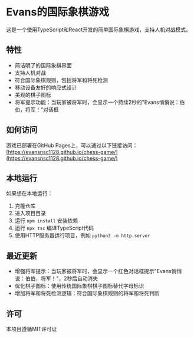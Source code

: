 # Evans的国际象棋游戏

这是一个使用TypeScript和React开发的简单国际象棋游戏，支持人机对战模式。

## 特性

- 简洁明了的国际象棋界面
- 支持人机对战
- 符合国际象棋规则，包括将军和将死检测
- 移动设备友好的响应式设计
- 美观的棋子图标
- 将军提示功能：当玩家被将军时，会显示一个持续2秒的"Evans悄悄说：伯伯，将军！"对话框

## 如何访问

游戏已部署在GitHub Pages上，可以通过以下链接访问：
[https://evansnsc1128.github.io/chess-game/](https://evansnsc1128.github.io/chess-game/)

## 本地运行

如果想在本地运行：

1. 克隆仓库
2. 进入项目目录
3. 运行 `npm install` 安装依赖
4. 运行 `npx tsc` 编译TypeScript代码
5. 使用HTTP服务器运行项目，例如 `python3 -m http.server`

## 最近更新

- 增强将军提示：当玩家被将军时，会显示一个红色对话框提示"Evans悄悄说：伯伯，将军！"，2秒后自动消失
- 优化棋子图标：使用传统国际象棋棋子图标替代字母标识
- 增加将军和将死检测逻辑：符合国际象棋规则的将军和将死判断

## 许可

本项目遵循MIT许可证 